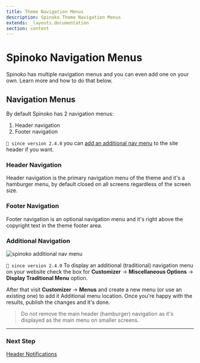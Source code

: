 ```yaml
---
title: Theme Navigation Menus
description: Spinoko Theme Navigation Menus
extends: _layouts.documentation
section: content
---
```


# Spinoko Navigation Menus

Spinoko has multiple navigation menus and you can even add one on your own. Learn more and how to do that below.


## Navigation Menus

By default Spinoko has 2 navigation menus:

1. Header navigation
2. Footer navigation

`💁 since version 2.4.0` you can [add an additional nav menu](#additional-navigation) to the site header if you want.

### Header Navigation

Header navigation is the primary navigation menu of the theme and it's a hamburger menu, by default closed on all screens regardless of the screen size.

### Footer Navigation

Footer navigation is an optional navigation menu and it's right above the copyright text in the theme footer area.

### Additional Navigation

![spinoko additional nav menu](https://media.dinomatic.com/images/docs/spinoko/spinoko-additional-navigation.png)

`💁 since version 2.4.0` To display an additional (traditional) navigation menu on your website check the box for **Customizer** &#8594; **Miscellaneous Options** &#8594; **Display Traditional Menu** option.

After that visit **Customizer** &#8594; **Menus** and create a new menu (or use an existing one) to add it Additional menu location. Once you're happy with the results, publish the changes and it's done.

> Do not remove the main header (hamburger) navigation as it's displayed as the main menu on smaller screens.

---

### Next Step

[Header Notifications](/docs/spinoko/notifications/)
